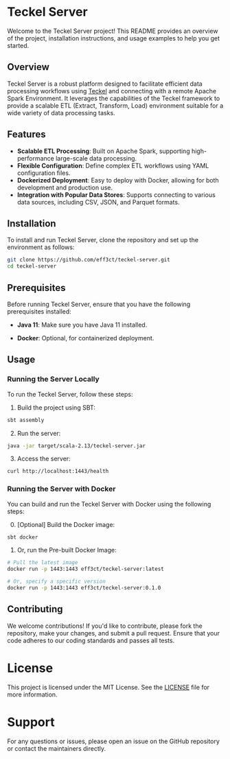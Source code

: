 # Teckel Server

Welcome to the Teckel Server project! This README provides an overview of the project, installation instructions, and
usage examples to help you get started.

## Overview

Teckel Server is a robust platform designed to facilitate efficient data processing workflows
using [Teckel](https://github.com/eff3ct0/teckel) and connecting with a remote Apache Spark Environment. It leverages
the capabilities of the Teckel framework to provide a scalable ETL (Extract, Transform, Load) environment suitable for a
wide variety of data processing tasks.

## Features

- **Scalable ETL Processing**: Built on Apache Spark, supporting high-performance large-scale data processing.
- **Flexible Configuration**: Define complex ETL workflows using YAML configuration files.
- **Dockerized Deployment**: Easy to deploy with Docker, allowing for both development and production use.
- **Integration with Popular Data Stores**: Supports connecting to various data sources, including CSV, JSON, and
  Parquet formats.

## Installation

To install and run Teckel Server, clone the repository and set up the environment as follows:

```bash
git clone https://github.com/eff3ct/teckel-server.git
cd teckel-server
```

## Prerequisites

Before running Teckel Server, ensure that you have the following prerequisites installed:

- **Java 11**: Make sure you have Java 11 installed.

- **Docker**: Optional, for containerized deployment.

## Usage

### Running the Server Locally

To run the Teckel Server, follow these steps:

1. Build the project using SBT:

```bash
sbt assembly
```

2. Run the server:

```bash
java -jar target/scala-2.13/teckel-server.jar
```

3. Access the server:

```bash
curl http://localhost:1443/health
```

### Running the Server with Docker

You can build and run the Teckel Server with Docker using the following steps:

0. [Optional] Build the Docker image:

```bash
sbt docker
```

1. Or, run the Pre-built Docker Image:

```bash
# Pull the latest image
docker run -p 1443:1443 eff3ct/teckel-server:latest
```

```bash
# Or, specify a specific version
docker run -p 1443:1443 eff3ct/teckel-server:0.1.0
```

## Contributing

We welcome contributions! If you'd like to contribute, please fork the repository, make your changes, and submit a pull
request. Ensure that your code adheres to our coding standards and passes all tests.

# License

This project is licensed under the MIT License. See the [LICENSE](LICENSE) file for more information.

# Support

For any questions or issues, please open an issue on the GitHub repository or contact the maintainers directly.